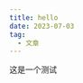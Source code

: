 ```yaml
---
title: hello
date: 2023-07-03
tag:
  - 文章
---
```


<!-- more -->

这是一个测试

<!-- <AutoCatalog base='/' /> -->
